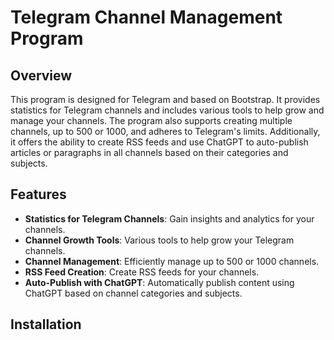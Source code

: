 # Telegram Channel Management Program

## Overview
This program is designed for Telegram and based on Bootstrap. It provides statistics for Telegram channels and includes various tools to help grow and manage your channels. The program also supports creating multiple channels, up to 500 or 1000, and adheres to Telegram's limits. Additionally, it offers the ability to create RSS feeds and use ChatGPT to auto-publish articles or paragraphs in all channels based on their categories and subjects.

## Features
- **Statistics for Telegram Channels**: Gain insights and analytics for your channels.
- **Channel Growth Tools**: Various tools to help grow your Telegram channels.
- **Channel Management**: Efficiently manage up to 500 or 1000 channels.
- **RSS Feed Creation**: Create RSS feeds for your channels.
- **Auto-Publish with ChatGPT**: Automatically publish content using ChatGPT based on channel categories and subjects.

## Installation
